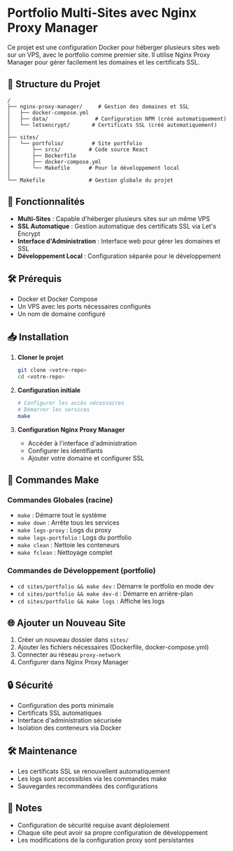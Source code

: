 # Portfolio Multi-Sites avec Nginx Proxy Manager

Ce projet est une configuration Docker pour héberger plusieurs sites web sur un VPS, avec le portfolio comme premier site. Il utilise Nginx Proxy Manager pour gérer facilement les domaines et les certificats SSL.

## 📁 Structure du Projet

```
/
├── nginx-proxy-manager/     # Gestion des domaines et SSL
│   ├── docker-compose.yml
│   ├── data/               # Configuration NPM (créé automatiquement)
│   └── letsencrypt/       # Certificats SSL (créé automatiquement)
│
├── sites/
│   └── portfolio/         # Site portfolio
│       ├── srcs/         # Code source React
│       ├── Dockerfile
│       ├── docker-compose.yml
│       └── Makefile      # Pour le développement local
│
└── Makefile              # Gestion globale du projet
```

## 🚀 Fonctionnalités

- **Multi-Sites** : Capable d'héberger plusieurs sites sur un même VPS
- **SSL Automatique** : Gestion automatique des certificats SSL via Let's Encrypt
- **Interface d'Administration** : Interface web pour gérer les domaines et SSL
- **Développement Local** : Configuration séparée pour le développement

## 🛠 Prérequis

- Docker et Docker Compose
- Un VPS avec les ports nécessaires configurés
- Un nom de domaine configuré

## 📥 Installation

1. **Cloner le projet**
   ```bash
   git clone <votre-repo>
   cd <votre-repo>
   ```

2. **Configuration initiale**
   ```bash
   # Configurer les accès nécessaires
   # Démarrer les services
   make
   ```

3. **Configuration Nginx Proxy Manager**
   - Accéder à l'interface d'administration
   - Configurer les identifiants
   - Ajouter votre domaine et configurer SSL

## 🔧 Commandes Make

### Commandes Globales (racine)
- `make` : Démarre tout le système
- `make down` : Arrête tous les services
- `make logs-proxy` : Logs du proxy
- `make logs-portfolio` : Logs du portfolio
- `make clean` : Nettoie les conteneurs
- `make fclean` : Nettoyage complet

### Commandes de Développement (portfolio)
- `cd sites/portfolio && make dev` : Démarre le portfolio en mode dev
- `cd sites/portfolio && make dev-d` : Démarre en arrière-plan
- `cd sites/portfolio && make logs` : Affiche les logs

## 🌐 Ajouter un Nouveau Site

1. Créer un nouveau dossier dans `sites/`
2. Ajouter les fichiers nécessaires (Dockerfile, docker-compose.yml)
3. Connecter au réseau `proxy-network`
4. Configurer dans Nginx Proxy Manager

## 🔒 Sécurité

- Configuration des ports minimale
- Certificats SSL automatiques
- Interface d'administration sécurisée
- Isolation des conteneurs via Docker

## 🛠 Maintenance

- Les certificats SSL se renouvellent automatiquement
- Les logs sont accessibles via les commandes make
- Sauvegardes recommandées des configurations

## 📝 Notes

- Configuration de sécurité requise avant déploiement
- Chaque site peut avoir sa propre configuration de développement
- Les modifications de la configuration proxy sont persistantes
